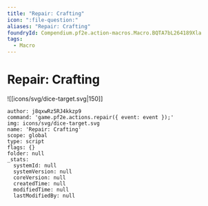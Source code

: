 ```yaml
---
title: "Repair: Crafting"
icon: ":file-question:"
aliases: "Repair: Crafting"
foundryId: Compendium.pf2e.action-macros.Macro.BQTA7bL264189Xla
tags:
  - Macro
---
```


# Repair: Crafting
![[icons/svg/dice-target.svg|150]]

```Macro
author: j8qxwRz5RJ4kkzp9
command: 'game.pf2e.actions.repair({ event: event });'
img: icons/svg/dice-target.svg
name: 'Repair: Crafting'
scope: global
type: script
flags: {}
folder: null
_stats:
  systemId: null
  systemVersion: null
  coreVersion: null
  createdTime: null
  modifiedTime: null
  lastModifiedBy: null
```
